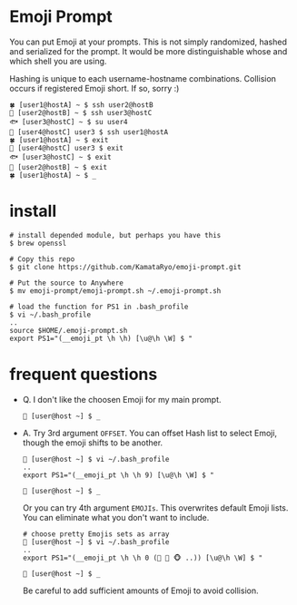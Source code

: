 # Emoji Prompt
You can put Emoji at your prompts.
This is not simply randomized, hashed and serialized for the prompt.
It would be more distinguishable whose and which shell you are using.

Hashing is unique to each username-hostname combinations.
Collision occurs if registered Emoji short. If so, sorry :)
```
🍀 [user1@hostA] ~ $ ssh user2@hostB
🐘 [user2@hostB] ~ $ ssh user3@hostC
🐟 [user3@hostC] ~ $ su user4
🐬 [user4@hostC] user3 $ ssh user1@hostA
🍀 [user1@hostA] ~ $ exit
🐬 [user4@hostC] user3 $ exit
🐟 [user3@hostC] ~ $ exit
🐘 [user2@hostB] ~ $ exit
🍀 [user1@hostA] ~ $ _
```

# install
```
# install depended module, but perhaps you have this
$ brew openssl

# Copy this repo
$ git clone https://github.com/KamataRyo/emoji-prompt.git

# Put the source to Anywhere
$ mv emoji-prompt/emoji-prompt.sh ~/.emoji-prompt.sh

# load the function for PS1 in .bash_profile
$ vi ~/.bash_profile
..
source $HOME/.emoji-prompt.sh
export PS1="(__emoji_pt \h \h) [\u@\h \W] $ "
```

# frequent questions
- Q. I don't like the choosen Emoji for my main prompt.
  ```
  🐛 [user@host ~] $ _
  ```
- A. Try 3rd argument `OFFSET`. You can offset Hash list to select Emoji, though the emoji shifts to be another.
  ```
  🐛 [user@host ~] $ vi ~/.bash_profile
  ..
  export PS1="(__emoji_pt \h \h 9) [\u@\h \W] $ "

  🐬 [user@host ~] $ _
  ```

  Or you can try 4th argument `EMOJIs`. This overwrites default Emoji lists. You can eliminate what you don't want to include.
  ```
  # choose pretty Emojis sets as array
  🐛 [user@host ~] $ vi ~/.bash_profile
  ..
  export PS1="(__emoji_pt \h \h 0 (🐬 🐗 🐵 ..)) [\u@\h \W] $ "

  🐬 [user@host ~] $ _
  ```
  Be careful to add sufficient amounts of Emoji to avoid collision.
